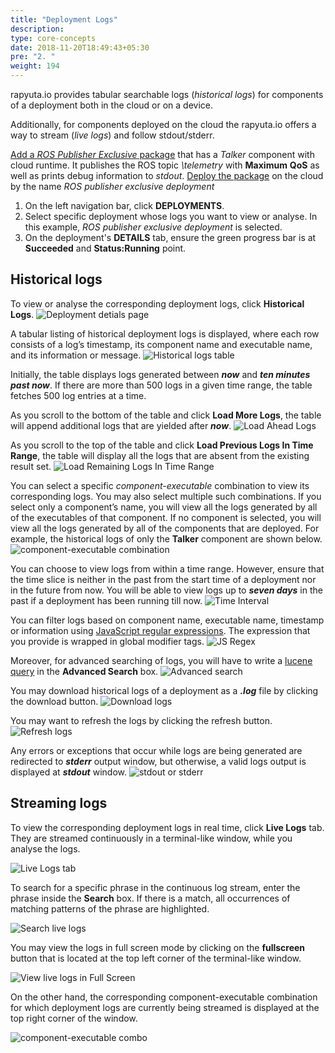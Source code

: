 ```yaml
---
title: "Deployment Logs"
description:
type: core-concepts
date: 2018-11-20T18:49:43+05:30
pre: "2. "
weight: 194
---
```

rapyuta.io provides tabular searchable logs (*historical logs*) for components of a deployment both
in the cloud or on a device.

Additionally, for components deployed on the cloud the rapyuta.io offers a way
to stream (*live logs*) and follow stdout/stderr.

[Add a *ROS Publisher Exclusive* package](/getting-started/create-new-package)
that has a _Talker_ component with cloud runtime. It publishes the ROS topic 
_\telemetry_ with **Maximum** **QoS** as well as prints debug information to *stdout*. [Deploy the package](/getting-started/deploy-package)
on the cloud by the name _ROS publisher exclusive deployment_

1. On the left navigation bar, click **DEPLOYMENTS**.
2. Select specific deployment whose logs you want to view or analyse. In this
   example, _ROS publisher exclusive deployment_ is selected.
3. On the deployment's **DETAILS** tab, ensure the green progress bar is at
   **Succeeded** and **Status:Running** point.

## Historical logs

To view or analyse the corresponding deployment logs, click **Historical Logs**.
![Deployment detials page](/images/core-concepts/logging/deployment-logs/historical-logs/deployment-hist-logs.png?classes=border,shadow&width=50pc)

A tabular listing of historical deployment logs is displayed, where each row consists of a log’s timestamp,
its component name and executable name, and its information or message.
![Historical logs table](/images/core-concepts/logging/deployment-logs/historical-logs/tabular-hist-logs.png?classes=border,shadow&width=50pc)

Initially, the table displays logs generated between ***now*** and ***ten minutes past now***. If there are more than 500 logs in a given time range, the table fetches 500 log entries at a time. 

As you scroll to the bottom of the table and click **Load More Logs**, the table will append additional logs that are yielded after ***now***.
![Load Ahead Logs](/images/core-concepts/logging/deployment-logs/historical-logs/load-ahead-logs.png?classes=border,shadow&width=50pc) 

As you scroll to the top of the table and click **Load Previous Logs In Time Range**, the table will display all the logs that are absent from the existing result set.
![Load Remaining Logs In Time Range](/images/core-concepts/logging/deployment-logs/historical-logs/load-remaining-logs.png?classes=border,shadow&width=50pc)

You can select a specific *component-executable* combination to view its corresponding logs.
You may also select multiple such combinations. If you select only a component’s name, you will
view all the logs generated by all of the executables of that component. If no component is selected,
you will view all the logs generated by all of the components that are deployed. For example,
the historical logs of only the **Talker** component are shown below.
![component-executable combination](/images/core-concepts/logging/deployment-logs/historical-logs/cmpnt-exec-combo.png?classes=border,shadow&width=50pc)

You can choose to view logs from within a time range. However, ensure that the time slice is neither
in the past from the start time of a deployment nor in the future from now. You will be able to view
logs up to ***seven days*** in the past if a deployment has been running till now.
![Time Interval](/images/core-concepts/logging/deployment-logs/historical-logs/time-range.png?classes=border,shadow&width=50pc)

You can filter logs based on component name, executable name, timestamp or information using
[JavaScript regular expressions](https://developer.mozilla.org/en-US/docs/Web/JavaScript/Guide/Regular_Expressions).
The expression that you provide is wrapped in global modifier tags.
![JS Regex](/images/core-concepts/logging/deployment-logs/historical-logs/JS-regex.png?classes=border,shadow&width=50pc)

Moreover, for advanced searching of logs, you will have to write a [lucene query](https://lucene.apache.org/core/2_9_4/queryparsersyntax.html)
in the **Advanced Search** box.
![Advanced search](/images/core-concepts/logging/deployment-logs/historical-logs/lucene-query.png?classes=border,shadow&width=50pc)

You may download historical logs of a deployment as a ***.log*** file by clicking the download button.
![Download logs](/images/core-concepts/logging/deployment-logs/historical-logs/download-button.png?classes=border,shadow&width=50pc)

You may want to refresh the logs by clicking the refresh button.
![Refresh logs](/images/core-concepts/logging/deployment-logs/historical-logs/refresh-button.png?classes=border,shadow&width=50pc)

Any errors or exceptions that occur while logs are being generated are redirected to ***stderr*** output window, but otherwise,
a valid logs output is displayed at ***stdout*** window.
![stdout or stderr](/images/core-concepts/logging/deployment-logs/historical-logs/stdout-stderr.png?classes=border,shadow&width=50pc)

## Streaming logs
To view the corresponding deployment logs in real time, click **Live Logs** tab. They are streamed continuously in a terminal-like window, while you analyse the logs.

![Live Logs tab](/images/core-concepts/logging/deployment-logs/realtime-logs/deployment-live-logs.png?classes=border,shadow&width=50pc)

To search for a specific phrase in the continuous log stream, enter the phrase inside the **Search** box. If there is a match, all occurrences of matching patterns of the phrase are highlighted.

![Search live logs](/images/core-concepts/logging/deployment-logs/realtime-logs/live-logs-search.png?classes=border,shadow&width=50pc)

You may view the logs in full screen mode by clicking on the **fullscreen** button that is located at the top left corner of the terminal-like window.

![View live logs in Full Screen](/images/core-concepts/logging/deployment-logs/realtime-logs/live-logs-FS.png?classes=border,shadow&width=50pc)

On the other hand, the corresponding component-executable combination for which deployment logs are currently being streamed is displayed at the top right corner of the window.

![component-executable combo](/images/core-concepts/logging/deployment-logs/realtime-logs/cmpnt-exec-combination.png?classes=border,shadow&width=50pc)
